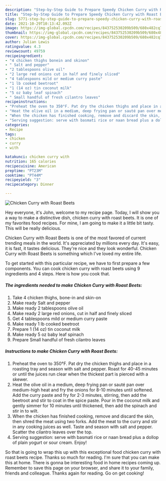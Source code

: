 ```yaml
---
description: "Step-by-Step Guide to Prepare Speedy Chicken Curry with Roast Beets"
title: "Step-by-Step Guide to Prepare Speedy Chicken Curry with Roast Beets"
slug: 5771-step-by-step-guide-to-prepare-speedy-chicken-curry-with-roast-beets
date: 2021-10-29T10:13:42.092Z
image: https://img-global.cpcdn.com/recipes/843752530209b509/680x482cq70/chicken-curry-with-roast-beets-recipe-main-photo.jpg
thumbnail: https://img-global.cpcdn.com/recipes/843752530209b509/680x482cq70/chicken-curry-with-roast-beets-recipe-main-photo.jpg
cover: https://img-global.cpcdn.com/recipes/843752530209b509/680x482cq70/chicken-curry-with-roast-beets-recipe-main-photo.jpg
author: Julian Lewis
ratingvalue: 4.3
reviewcount: 49759
recipeingredient:
- "4 chicken thighs bonein and skinon"
- " Salt and pepper"
- "2 tablespoons olive oil"
- "2 large red onions cut in half and finely sliced"
- "4 tablespoons mild or medium curry paste"
- "1 lb cooked beetroot"
- "1 (14 oz) tin coconut milk"
- "5 oz baby leaf spinach"
- " Small handful of fresh cilantro leaves"
recipeinstructions:
- "Preheat the oven to 350°F. Pat dry the chicken thighs and place in a roasting tray and season with salt and pepper. Roast for 40-45 minutes or until the juices run clear when the thickest part is pierced with a skewer."
- "Heat the olive oil in a medium, deep frying pan or sauté pan over medium-high heat and fry the onions for 8-10 minutes until softened. Add the curry paste and fry for 2-3 minutes, stirring, then add the beetroot and stir to coat in the spice paste. Pour in the coconut milk and gently simmer for 10 minutes until thickened, then add the spinach and stir in to wilt."
- "When the chicken has finished cooking, remove and discard the skin, then shred the meat using two forks. Add the meat to the curry and stir in any cooking juices as well. Taste and season with salt and pepper. Scatter the cilantro leaves over the top."
- "Serving suggestion: serve with basmati rice or naan bread plus a dollop of plain yogurt or sour cream. Enjoy!"
categories:
- Recipe
tags:
- chicken
- curry
- with

katakunci: chicken curry with 
nutrition: 165 calories
recipecuisine: American
preptime: "PT23M"
cooktime: "PT44M"
recipeyield: "3"
recipecategory: Dinner

---
```



![Chicken Curry with Roast Beets](https://img-global.cpcdn.com/recipes/843752530209b509/680x482cq70/chicken-curry-with-roast-beets-recipe-main-photo.jpg)

Hey everyone, it's John, welcome to my recipe page. Today, I will show you a way to make a distinctive dish, chicken curry with roast beets. It is one of my favorites food recipes. For mine, I am going to make it a little bit tasty. This will be really delicious.



Chicken Curry with Roast Beets is one of the most favored of current trending meals in the world. It's appreciated by millions every day. It's easy, it is fast, it tastes delicious. They're nice and they look wonderful. Chicken Curry with Roast Beets is something which I've loved my entire life.


To get started with this particular recipe, we have to first prepare a few components. You can cook chicken curry with roast beets using 9 ingredients and 4 steps. Here is how you cook that.

<!--inarticleads1-->

##### The ingredients needed to make Chicken Curry with Roast Beets:

1. Take 4 chicken thighs, bone-in and skin-on
1. Make ready  Salt and pepper
1. Make ready 2 tablespoons olive oil
1. Make ready 2 large red onions, cut in half and finely sliced
1. Get 4 tablespoons mild or medium curry paste
1. Make ready 1 lb cooked beetroot
1. Prepare 1 (14 oz) tin coconut milk
1. Make ready 5 oz baby leaf spinach
1. Prepare  Small handful of fresh cilantro leaves




<!--inarticleads2-->

##### Instructions to make Chicken Curry with Roast Beets:

1. Preheat the oven to 350°F. Pat dry the chicken thighs and place in a roasting tray and season with salt and pepper. Roast for 40-45 minutes or until the juices run clear when the thickest part is pierced with a skewer.
1. Heat the olive oil in a medium, deep frying pan or sauté pan over medium-high heat and fry the onions for 8-10 minutes until softened. Add the curry paste and fry for 2-3 minutes, stirring, then add the beetroot and stir to coat in the spice paste. Pour in the coconut milk and gently simmer for 10 minutes until thickened, then add the spinach and stir in to wilt.
1. When the chicken has finished cooking, remove and discard the skin, then shred the meat using two forks. Add the meat to the curry and stir in any cooking juices as well. Taste and season with salt and pepper. Scatter the cilantro leaves over the top.
1. Serving suggestion: serve with basmati rice or naan bread plus a dollop of plain yogurt or sour cream. Enjoy!




So that is going to wrap this up with this exceptional food chicken curry with roast beets recipe. Thanks so much for reading. I'm sure that you can make this at home. There is gonna be interesting food in home recipes coming up. Remember to save this page on your browser, and share it to your family, friends and colleague. Thanks again for reading. Go on get cooking!
